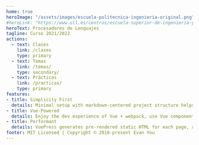 ```yaml
---
home: true
heroImage: "/assets/images/escuela-politecnica-ingenieria-original.png"
#heroLink: "https://www.ull.es/centros/escuela-superior-de-ingenieria-y-tecnologia/"
heroText: Procesadores de Lenguajes
tagline: Curso 2021/2022
actions:
  - text: Clases
    link: /clases
    type: primary
  - text: Temas
    link: /temas/
    type: secondary/
  - text: Prácticas
    link: /practicas/
    type: primary
features:
- title: Simplicity First
  details: Minimal setup with markdown-centered project structure helps you focus on writing.
- title: Vue-Powered
  details: Enjoy the dev experience of Vue + webpack, use Vue components in markdown, and develop custom themes with Vue.
- title: Performant
  details: VuePress generates pre-rendered static HTML for each page, and runs as an SPA once a page is loaded.
footer: MIT Licensed | Copyright © 2018-present Evan You
---
```


